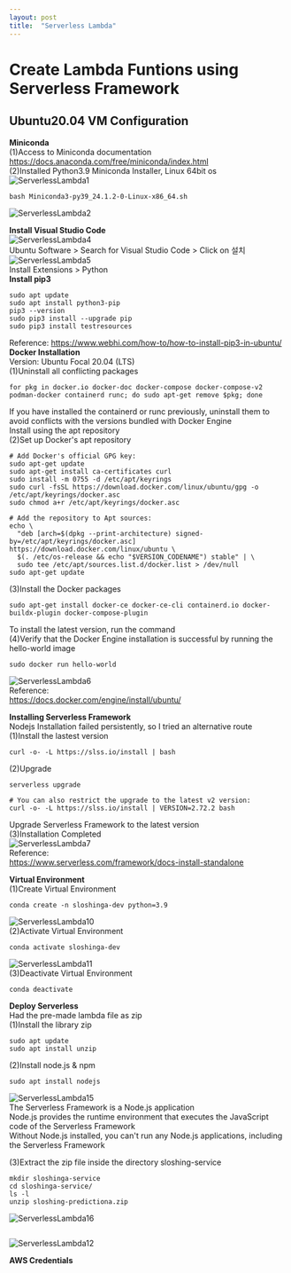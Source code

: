```yaml
---
layout: post
title:  "Serverless Lambda"
---
```


# Create Lambda Funtions using Serverless Framework
## Ubuntu20.04 VM Configuration 

**Miniconda** <br/>
(1)Access to Miniconda documentation <br/>
https://docs.anaconda.com/free/miniconda/index.html <br/>
(2)Installed Python3.9 Miniconda Installer, Linux 64bit os <br/>
![ServerlessLambda1](https://github.com/growingpenguin/growingpenguin.github.io/assets/110277903/ec25c7c8-6612-4691-beaf-52589616130c) <br/>
```
bash Miniconda3-py39_24.1.2-0-Linux-x86_64.sh
```
![ServerlessLambda2](https://github.com/growingpenguin/growingpenguin.github.io/assets/110277903/736f14c5-f770-4976-98b8-86dade4135f2) <br/>

**Install Visual Studio Code** <br/>
![ServerlessLambda4](https://github.com/growingpenguin/growingpenguin.github.io/assets/110277903/790d4192-e8fe-445d-8a16-965dfa5ccfbb) <br/>
Ubuntu Software > Search for Visual Studio Code > Click on 설치 <br/>
![ServerlessLambda5](https://github.com/growingpenguin/growingpenguin.github.io/assets/110277903/6012d3f6-061c-41ab-bfeb-2093af6f72c1) <br/>
Install Extensions > Python <br/>
**Install pip3** <br/>
```
sudo apt update
sudo apt install python3-pip
pip3 --version
sudo pip3 install --upgrade pip
sudo pip3 install testresources
```
Reference: https://www.webhi.com/how-to/how-to-install-pip3-in-ubuntu/ <br/>
**Docker Installation** <br/>
Version: Ubuntu Focal 20.04 (LTS) <br/>
(1)Uninstall all conflicting packages <br/>
```
for pkg in docker.io docker-doc docker-compose docker-compose-v2 podman-docker containerd runc; do sudo apt-get remove $pkg; done
```
If you have installed the containerd or runc previously, uninstall them to avoid conflicts with the versions bundled with Docker Engine <br/>
Install using the apt repository <br/>
(2)Set up Docker's apt repository <br/>
```
# Add Docker's official GPG key:
sudo apt-get update
sudo apt-get install ca-certificates curl
sudo install -m 0755 -d /etc/apt/keyrings
sudo curl -fsSL https://download.docker.com/linux/ubuntu/gpg -o /etc/apt/keyrings/docker.asc
sudo chmod a+r /etc/apt/keyrings/docker.asc

# Add the repository to Apt sources:
echo \
  "deb [arch=$(dpkg --print-architecture) signed-by=/etc/apt/keyrings/docker.asc] https://download.docker.com/linux/ubuntu \
  $(. /etc/os-release && echo "$VERSION_CODENAME") stable" | \
  sudo tee /etc/apt/sources.list.d/docker.list > /dev/null
sudo apt-get update
```
(3)Install the Docker packages <br/>
```
sudo apt-get install docker-ce docker-ce-cli containerd.io docker-buildx-plugin docker-compose-plugin
```
To install the latest version, run the command <br/>
(4)Verify that the Docker Engine installation is successful by running the hello-world image <br/>
```
sudo docker run hello-world
```
![ServerlessLambda6](https://github.com/growingpenguin/growingpenguin.github.io/assets/110277903/ac6e9ce7-d0dc-4194-aa6e-8ae16adb8d7c) <br/>
Reference: <br/>
https://docs.docker.com/engine/install/ubuntu/ <br/>

**Installing Serverless Framework** <br/>
Nodejs Installation failed persistently, so I tried an alternative route <br/>
(1)Install the lastest version <br/>
```
curl -o- -L https://slss.io/install | bash
```
(2)Upgrade <br/>
```
serverless upgrade

# You can also restrict the upgrade to the latest v2 version:
curl -o- -L https://slss.io/install | VERSION=2.72.2 bash
```
Upgrade Serverless Framework to the latest version <br/>
(3)Installation Completed <br/>
![ServerlessLambda7](https://github.com/growingpenguin/growingpenguin.github.io/assets/110277903/5e01b48f-6443-42ef-b23f-b2e7110947aa) <br/>
Reference: <br/>
https://www.serverless.com/framework/docs-install-standalone <br/>

**Virtual Environment** <br/>
(1)Create Virtual Environment <br/>
```
conda create -n sloshinga-dev python=3.9
```
![ServerlessLambda10](https://github.com/growingpenguin/growingpenguin.github.io/assets/110277903/13e2b8fb-14a5-457e-8e0a-0ed5892f1044) <br/>
(2)Activate Virtual Environment <br/>
```
conda activate sloshinga-dev
```
![ServerlessLambda11](https://github.com/growingpenguin/growingpenguin.github.io/assets/110277903/0d3df189-d851-4ad9-a8f8-efaa7f277e08) <br/>
(3)Deactivate Virtual Environment <br/>
```
conda deactivate
```

**Deploy Serverless** <br/>
Had the pre-made lambda file as zip <br/>
(1)Install the library zip <br/>
```
sudo apt update
sudo apt install unzip
```
(2)Install node.js & npm <br/>
```
sudo apt install nodejs
```
![ServerlessLambda15](https://github.com/growingpenguin/growingpenguin.github.io/assets/110277903/40fd3754-da00-431b-bd91-3909f4593aac) <br/>
The Serverless Framework is a Node.js application <br/>
Node.js provides the runtime environment that executes the JavaScript code of the Serverless Framework <br/>
Without Node.js installed, you can't run any Node.js applications, including the Serverless Framework <br/>

(3)Extract the zip file inside the directory sloshing-service <br/>
```
mkdir sloshinga-service
cd sloshinga-service/
ls -l
unzip sloshing-predictiona.zip
```
![ServerlessLambda16](https://github.com/growingpenguin/growingpenguin.github.io/assets/110277903/4bb18f9f-71aa-482f-b7d9-7292b6eb82e3) <br/>
```

```
![ServerlessLambda12](https://github.com/growingpenguin/growingpenguin.github.io/assets/110277903/65f7b165-7c1c-4520-9364-1fc1ef18f01c) <br/>


**AWS Credentials** <br/>





